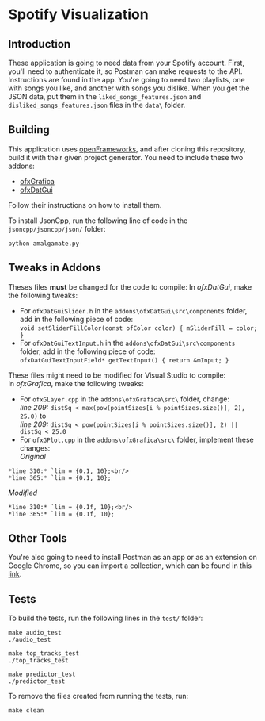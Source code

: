 # Spotify Visualization
## Introduction
These application is going to need data from your Spotify account. First, you'll
need to authenticate it, so Postman can make requests to the API. Instructions
are found in the app. You're going to need two playlists, one with songs you like, and
another with songs you dislike. When you get the JSON data, put them in the
`liked_songs_features.json` and `disliked_songs_features.json` files in the `data\`
folder.

## Building
This application uses [openFrameworks](http://openframeworks.cc/download/), and
after cloning this repository, build it with their given project generator. You need to
include these two addons:<br/>
* [ofxGrafica](https://github.com/jagracar/ofxGrafica)
* [ofxDatGui](https://github.com/braitsch/ofxDatGui)<br/>

Follow their instructions on how to install them.<br/>

To install JsonCpp, run the following line of code in the `jsoncpp/jsoncpp/json/`
folder:<br/>
```
python amalgamate.py
```

## Tweaks in Addons
Theses files **must** be changed for the code to compile:
In *ofxDatGui*, make the following tweaks:<br/>
* For `ofxDatGuiSlider.h` in the `addons\ofxDatGui\src\components` folder, add in the
following piece of code:<br/>
`void setSliderFillColor(const ofColor color) {
	mSliderFill = color;
}
`<br/>
* For `ofxDatGuiTextInput.h` in the `addons\ofxDatGui\src\components` folder, add in the
following piece of code:<br/>
`ofxDatGuiTextInputField* getTextInput() {
	return &mInput;
}
`<br/>

These files might need to be modified for Visual Studio to compile:<br/>
In *ofxGrafica*, make the following tweaks:<br/>
* For `ofxGLayer.cpp` in the `addons\ofxGrafica\src\` folder, change:<br/>
*line 209:* `distSq < max(pow(pointSizes[i % pointSizes.size()], 2), 25.0)` to <br/>
*line 209:* `distSq < pow(pointSizes[i % pointSizes.size()], 2) || distSq < 25.0`
* For `ofxGPlot.cpp` in the `addons\ofxGrafica\src\` folder, implement these changes:<br/>
*Original*
```
*line 310:* `lim = {0.1, 10};<br/>
*line 365:* `lim = {0.1, 10};
```
*Modified*
```
*line 310:* `lim = {0.1f, 10};<br/>
*line 365:* `lim = {0.1f, 10};
```

## Other Tools
You're also going to need to install Postman as an app or as an extension on Google
Chrome, so you can import a collection, which can be found in this [link](https://www.getpostman.com/collections/47dc5dade17a715c89b2).


## Tests
To build the tests, run the following lines in the `test/` folder:<br/>
```
make audio_test
./audio_test
```
```
make top_tracks_test
./top_tracks_test
```
```
make predictor_test
./predictor_test
```

To remove the files created from running the tests, run:<br/>
```
make clean
```
